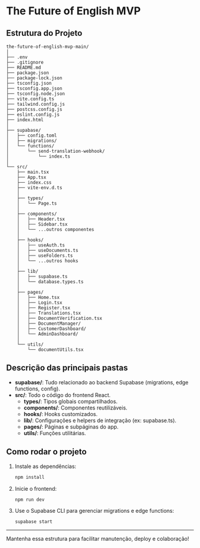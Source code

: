 # The Future of English MVP

## Estrutura do Projeto

```
the-future-of-english-mvp-main/
│
├── .env
├── .gitignore
├── README.md
├── package.json
├── package-lock.json
├── tsconfig.json
├── tsconfig.app.json
├── tsconfig.node.json
├── vite.config.ts
├── tailwind.config.js
├── postcss.config.js
├── eslint.config.js
├── index.html
│
├── supabase/
│   ├── config.toml
│   ├── migrations/
│   └── functions/
│       └── send-translation-webhook/
│           └── index.ts
│
└── src/
    ├── main.tsx
    ├── App.tsx
    ├── index.css
    ├── vite-env.d.ts
    │
    ├── types/
    │   └── Page.ts
    │
    ├── components/
    │   ├── Header.tsx
    │   ├── Sidebar.tsx
    │   └── ...outros componentes
    │
    ├── hooks/
    │   ├── useAuth.ts
    │   ├── useDocuments.ts
    │   ├── useFolders.ts
    │   └── ...outros hooks
    │
    ├── lib/
    │   ├── supabase.ts
    │   └── database.types.ts
    │
    ├── pages/
    │   ├── Home.tsx
    │   ├── Login.tsx
    │   ├── Register.tsx
    │   ├── Translations.tsx
    │   ├── DocumentVerification.tsx
    │   ├── DocumentManager/
    │   ├── CustomerDashboard/
    │   └── AdminDashboard/
    │
    └── utils/
        └── documentUtils.tsx
```

## Descrição das principais pastas

- **supabase/**: Tudo relacionado ao backend Supabase (migrations, edge functions, config).
- **src/**: Todo o código do frontend React.
  - **types/**: Tipos globais compartilhados.
  - **components/**: Componentes reutilizáveis.
  - **hooks/**: Hooks customizados.
  - **lib/**: Configurações e helpers de integração (ex: supabase.ts).
  - **pages/**: Páginas e subpáginas do app.
  - **utils/**: Funções utilitárias.

## Como rodar o projeto

1. Instale as dependências:
   ```sh
   npm install
   ```
2. Inicie o frontend:
   ```sh
   npm run dev
   ```
3. Use o Supabase CLI para gerenciar migrations e edge functions:
   ```sh
   supabase start
   ```

---

Mantenha essa estrutura para facilitar manutenção, deploy e colaboração!
